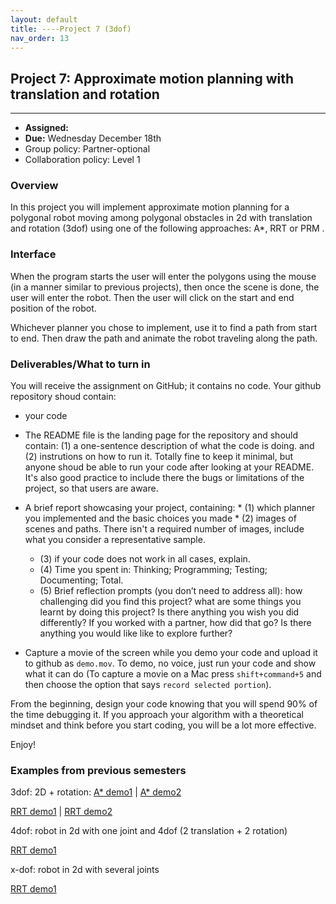 ```yaml
---
layout: default 
title: ----Project 7 (3dof)
nav_order: 13
---
```




## Project 7:  Approximate motion planning with translation and rotation 


*** 
* __Assigned:__ 
* __Due:__  Wednesday December 18th
* Group policy: Partner-optional 
* Collaboration policy: Level 1


### Overview

In this project you will implement approximate motion planning for a
polygonal robot moving among polygonal obstacles in 2d with
translation and rotation (3dof) using one of the following approaches:
A*, RRT or PRM .


### Interface 

When the program starts the user will enter the polygons using the
mouse (in a manner similar to previous projects), then once the scene
is done, the user will enter the robot. Then the user will click on
the start and end position of the robot.

Whichever planner you chose to implement, use it to find a path from
start to end.  Then draw the path and animate the robot traveling
along the path.





### Deliverables/What to turn in

You will receive the assignment on GitHub; it contains no code. Your github repository shoud contain:

* your code 

* The README file is the landing page for the repository and should
contain: (1) a one-sentence description of what the code is doing. and
(2) instrutions on how to run it. Totally fine to keep it minimal, but
anyone shoud be able to run your code after looking at your
README. It's also good practice to include there the bugs or
limitations of the project, so that users are aware.

* A brief report showcasing your project, containing:
    	* (1) which planner you implemented and the basic choices you made 
    	* (2) images of scenes and paths.  There isn't a required number of images, include what you consider a representative sample. 
	* (3) if your code does not work in all cases, explain.
	* (4) Time you spent in: Thinking; Programming; Testing; Documenting; Total.
	* (5) Brief reflection prompts (you don’t need to address all): how
challenging did you find this project? what are some things you learnt
by doing this project? Is there anything you wish you did differently?
If you worked with a partner, how did that go? Is there anything you would like  like to
explore further?

* Capture a movie of the screen while you demo your code and upload it
  to github as `demo.mov`. To demo, no voice, just run your code and
  show what it can do (To capture a movie on a Mac press
  `shift+command+5` and then choose the option that says `record
  selected portion`).


From the beginning, design your code knowing that you will spend 90%
of the time debugging it. If you approach your algorithm with a
theoretical mindset and think before you start coding, you will be a
lot more effective.

Enjoy! 

### Examples from previous semesters

3dof: 2D + rotation: 
<a href="https://tildesites.bowdoin.edu/~ltoma/teaching/cs3250-CompGeom/demos/planning/demo-annadanielle.mov">A* demo1</a>  | <a href="https://tildesites.bowdoin.edu/~ltoma/teaching/cs3250-CompGeom/demos/planning/demo-caspian.mov">A* demo2</a> 

<a href="https://tildesites.bowdoin.edu/~ltoma/teaching/cs3250-CompGeom/demos/planning/demo-kevinwill_rrt1.mov">RRT demo1</a> | <a href="https://tildesites.bowdoin.edu/~ltoma/teaching/cs3250-CompGeom/demos/planning/demo-kevinwill_rrt2.mov">RRT demo2</a>

4dof: robot in 2d with one joint and 4dof (2 translation + 2 rotation)

<a href="https://tildesites.bowdoin.edu/~ltoma/teaching/cs3250-CompGeom/demos/planning/demo-rrt-joints-danielbrian.mov">RRT demo1</a> 

x-dof: robot in 2d with several joints 

<a href="https://tildesites.bowdoin.edu/~ltoma/teaching/cs3250-CompGeom/demos/planning/demo-rrt-fold-danielbrian.mov">RRT demo1</a> 
